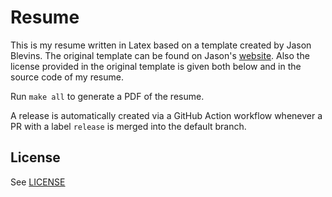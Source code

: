 Resume
================================================================
This is my resume written in Latex based on a template created by
Jason Blevins. The original template can be found on Jason's
[website][1]. Also the license provided in the original template is
given both below and in the source code of my resume.

Run `make all` to generate a PDF of the resume.

A release is automatically created via a GitHub Action workflow whenever a PR
with a label `release` is merged into the default branch.

License
-------
See [LICENSE](https://github.com/coreyjonoliver/resume/blob/master/LICENSE)

[1]: http://www.jblevins.org/
